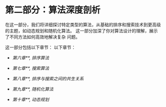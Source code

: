 # <st c="0">第二部分：算法深度剖析</st>

<st c="32">在这一部分，我们将详细探讨特定类型的算法，从基础的排序和搜索技术到更高级的主题，如动态规划和随机化算法。</st> <st c="231">这一部分加深了你对算法设计的理解，展示了不同方法如何高效地解决复杂</st> <st c="344">问题。</st>

<st c="365">这一部分包括以下章节：</st> <st c="389">以下章节：</st>

+   *<st c="408">第六章</st>**<st c="418">, 排序算法</st>*

+   *<st c="438">第七章</st>**<st c="448">, 搜索算法</st>*

+   *<st c="467">第八章</st>**<st c="477">, 排序与搜索之间的共生关系</st>*

+   *<st c="525">第九章</st>**<st c="535">, 随机化算法</st>*

+   *<st c="558">第十章</st>**<st c="569">, 动态规划</st>*
